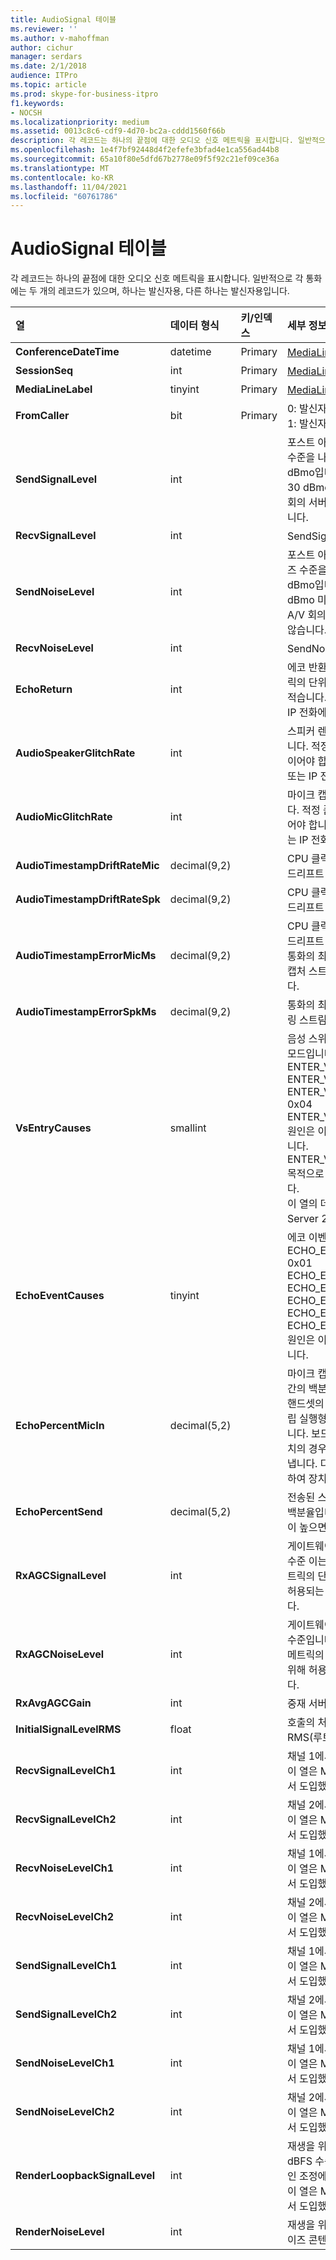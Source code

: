 ```yaml
---
title: AudioSignal 테이블
ms.reviewer: ''
ms.author: v-mahoffman
author: cichur
manager: serdars
ms.date: 2/1/2018
audience: ITPro
ms.topic: article
ms.prod: skype-for-business-itpro
f1.keywords:
- NOCSH
ms.localizationpriority: medium
ms.assetid: 0013c8c6-cdf9-4d70-bc2a-cddd1560f66b
description: 각 레코드는 하나의 끝점에 대한 오디오 신호 메트릭을 표시합니다. 일반적으로 각 통화에는 두 개의 레코드가 있으며, 하나는 발신자용, 다른 하나는 발신자용입니다.
ms.openlocfilehash: 1e4f7bf92448d4f2efefe3bfad4e1ca556ad44b8
ms.sourcegitcommit: 65a10f80e5dfd67b2778e09f5f92c21ef09ce36a
ms.translationtype: MT
ms.contentlocale: ko-KR
ms.lasthandoff: 11/04/2021
ms.locfileid: "60761786"
---
```

# <a name="audiosignal-table"></a>AudioSignal 테이블
 
각 레코드는 하나의 끝점에 대한 오디오 신호 메트릭을 표시합니다. 일반적으로 각 통화에는 두 개의 레코드가 있으며, 하나는 발신자용, 다른 하나는 발신자용입니다. 
  
|**열**|**데이터 형식**|**키/인덱스**|**세부 정보**|
|:-----|:-----|:-----|:-----|
|**ConferenceDateTime** <br/> |datetime  <br/> |Primary  <br/> |[MediaLine 테이블에서 참조됩니다.](medialine-0.md)  <br/> |
|**SessionSeq** <br/> |int  <br/> |Primary  <br/> |[MediaLine 테이블에서 참조됩니다.](medialine-0.md)  <br/> |
|**MediaLineLabel** <br/> |tinyint  <br/> |Primary  <br/> |[MediaLine 테이블에서 참조됩니다.](medialine-0.md)  <br/> |
|**FromCaller** <br/> |bit  <br/> |Primary  <br/> |0: 발신자 데이터  <br/> 1: 발신자 데이터  <br/> |
|**SendSignalLevel** <br/> |int  <br/> | <br/> |포스트 아날로그 게인 컨트롤 오디오 신호 수준을 나타내며, 이 메트릭의 단위는 dBmo입니다. 적정 품질을 위해서는 최소 30 dBmo여야 합니다. 이 메트릭은 A/V 회의 서버 또는 IP 전화에서 보고되지 않습니다.  <br/> |
|**RecvSignalLevel** <br/> |int  <br/> | <br/> |SendSignalLevel을 참조합니다.  <br/> |
|**SendNoiseLevel** <br/> |int  <br/> | <br/> |포스트 아날로그 게인 컨트롤 오디오 노이즈 수준을 나타내며, 이 메트릭의 단위는 dBmo입니다. 적정 품질을 위해서는 35 dBmo 미만이어야 합니다. 이 메트릭은 A/V 회의 서버 또는 IP 전화에서 보고되지 않습니다.  <br/> |
|**RecvNoiseLevel** <br/> |int  <br/> | <br/> |SendNoiseLevel을 참조합니다.  <br/> |
|**EchoReturn** <br/> |int  <br/> | <br/> |에코 반환 손실 향상 메트릭입니다. 이 메트릭의 단위는 dB입니다. 값이 낮으면 에코가 적습니다. 이 메트릭은 A/V 회의 서버 또는 IP 전화에서 보고되지 않습니다.  <br/> |
|**AudioSpeakerGlitchRate** <br/> |int  <br/> | <br/> |스피커 렌더링에 대한 5분당 평균 글리치입니다. 적정 품질을 위해서는 5분당 1 미만이어야 합니다. A/V 회의 서버, 중재 서버 또는 IP 전화에서 보고되지 않습니다.  <br/> |
|**AudioMicGlitchRate** <br/> |int  <br/> | <br/> |마이크 캡처에 대한 5분당 평균 글리치입니다. 적정 품질을 위해서는 5분당 1 미만이어야 합니다. A/V 회의 서버, 중재 서버 또는 IP 전화에서 보고되지 않습니다.  <br/> |
|**AudioTimestampDriftRateMic** <br/> |decimal(9,2)  <br/> | <br/> |CPU 클럭을 상대로 마이크 디바이스 클럭 드리프트 속도입니다.  <br/> |
|**AudioTimestampDriftRateSpk** <br/> |decimal(9,2)  <br/> | <br/> |CPU 클럭을 상대로 스피커 디바이스 클럭 드리프트 속도입니다.  <br/> |
|**AudioTimestampErrorMicMs** <br/> |decimal(9,2)  <br/> | <br/> |CPU 클럭을 상대로 스피커 디바이스 클럭 드리프트 속도입니다.  <br/> 통화의 최근 20초 동안 발생한 평균 마이크 캡처 스트림 타임스탬프 오류(밀리초)입니다.  <br/> |
|**AudioTimestampErrorSpkMs** <br/> |decimal(9,2)  <br/> | <br/> |통화의 최근 20초 동안의 평균 스피커 렌더링 스트림 타임스탬프 오류(밀리초)입니다.  <br/> |
|**VsEntryCauses** <br/> |smallint  <br/> | <br/> |음성 스위치는 중단 기능이 감소된 반이중 모드입니다. 음성 스위치 항목의 원인:  <br/> ENTER_VS_BADTS 0x01  <br/> ENTER_VS_ECHO 0x02  <br/> ENTER_VS_FORCEORCONVERGENCE 0x04  <br/> ENTER_VS_DNLP 0x08  <br/> 원인은 이러한 개별 원인의 조합일 수 있습니다. ENTER_VS_FORCEORCONVERGENCE 목적으로 regkey에서만 사용할 수 있습니다.  <br/> 이 열의 데이터 형식은 Microsoft Lync Server 2013에서 변경했습니다.  <br/> |
|**EchoEventCauses** <br/> |tinyint  <br/> | <br/> |에코 이벤트의 원인:  <br/> ECHO_EVENT_BAD_TIMESTAMP 0x01  <br/> ECHO_EVENT_POSTAEC_ECHO 0x02  <br/> ECHO_EVENT_ANLP 0x04  <br/> ECHO_EVENT_DNLP 0x08  <br/> ECHO_EVENT_MIC_CLIPPING 0x10  <br/> ECHO_EVENT_BAD_STATE 0x20  <br/> 원인은 이러한 개별 원인의 조합일 수 있습니다.  <br/> |
|**EchoPercentMicIn** <br/> |decimal(5,2)  <br/> | <br/> |마이크 캡처 스트림에서 에코가 감지된 시간의 백분율입니다. 일반적으로 헤드셋이나 핸드셋의 경우 값이 낮고 스피커 전화나 독립 실행형 스피커의 경우 값이 높게 설정됩니다. 보드의 음향 에코 취소를 지원하는 장치의 경우 값이 높을수록 에코 누출을 나타냅니다. 다른 장치의 경우 이 메트릭을 사용하여 장치 품질을 평가하면 안 됩니다.  <br/> |
|**EchoPercentSend** <br/> |decimal(5,2)  <br/> ||전송된 스트림에서 에코가 감지되는 시간의 백분율입니다. 전송 스트림에서 에코 비율이 높으면 에코 누출을 나타낼 수 있습니다.  <br/> |
|**RxAGCSignalLevel** <br/> |int  <br/> | <br/> |게이트웨이에서 중재 서버에 수신된 신호 수준 이는 중재 서버에만 적용됩니다. 이 메트릭의 단위는 dBoV입니다. 양질의 경우 허용되는 범위는 [-30 ~ -18] dBoV입니다.  <br/> |
|**RxAGCNoiseLevel** <br/> |int  <br/> | <br/> |게이트웨이에서 중재 서버에 수신된 신호 수준입니다. 중재 서버에만 적용됩니다. 이 메트릭의 단위는 dBoV입니다. 적정 품질을 위해 허용되는 범위는 -50 dBoV 미만입니다.  <br/> |
|**RxAvgAGCGain** <br/> |int  <br/> | <br/> |중재 서버 쪽의 AGC(자동 게인 컨트롤)  <br/> |
|**InitialSignalLevelRMS** <br/> |float  <br/> | <br/> |호출의 처음 30초까지 수신된 신호의 RMS(루트 평균 정사각형)입니다.  <br/> |
|**RecvSignalLevelCh1** <br/> |int  <br/> ||채널 1에서 수신된 신호 수준입니다.  <br/> 이 열은 Microsoft Lync Server 2013에서 도입했습니다.  <br/> |
|**RecvSignalLevelCh2** <br/> |int  <br/> ||채널 2에서 수신된 신호 수준입니다.  <br/> 이 열은 Microsoft Lync Server 2013에서 도입했습니다.  <br/> |
|**RecvNoiseLevelCh1** <br/> |int  <br/> ||채널 1에서 수신된 노이즈 수준입니다.  <br/> 이 열은 Microsoft Lync Server 2013에서 도입했습니다.  <br/> |
|**RecvNoiseLevelCh2** <br/> |int  <br/> ||채널 2에서 수신된 노이즈 수준입니다.  <br/> 이 열은 Microsoft Lync Server 2013에서 도입했습니다.  <br/> |
|**SendSignalLevelCh1** <br/> |int  <br/> ||채널 1에서 전송된 신호 수준입니다.  <br/> 이 열은 Microsoft Lync Server 2013에서 도입했습니다.  <br/> |
|**SendSignalLevelCh2** <br/> |int  <br/> ||채널 2에서 전송된 신호 수준입니다.  <br/> 이 열은 Microsoft Lync Server 2013에서 도입했습니다.  <br/> |
|**SendNoiseLevelCh1** <br/> |int  <br/> ||채널 1에서 전송된 노이즈 수준입니다.  <br/> 이 열은 Microsoft Lync Server 2013에서 도입했습니다.  <br/> |
|**SendNoiseLevelCh2** <br/> |int  <br/> ||채널 2에서 전송된 노이즈 수준입니다.  <br/> 이 열은 Microsoft Lync Server 2013에서 도입했습니다.  <br/> |
|**RenderLoopbackSignalLevel** <br/> |int  <br/> ||재생을 위해 스피커로 전송되는 신호의 dBFS 수준입니다. 수신된 신호에 대한 게인 조정에 대한 계정입니다. <br/> 이 열은 Microsoft Lync Server 2013에서 도입했습니다.  <br/> |   
|**RenderNoiseLevel** <br/> |int  <br/> ||재생을 위해 스피커로 전송되는 신호의 노이즈 콘텐츠 dBFS 수준 <br/> |

